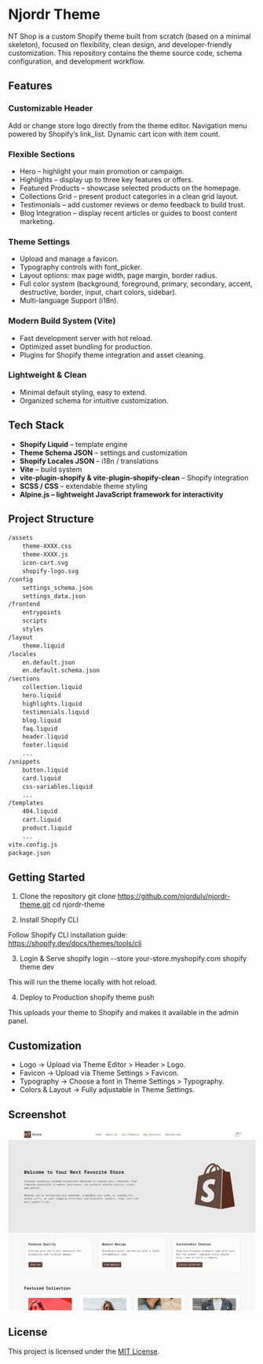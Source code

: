 # Njordr Theme

NT Shop is a custom Shopify theme built from scratch (based on a minimal skeleton), focused on flexibility, clean design, and developer-friendly customization.
This repository contains the theme source code, schema configuration, and development workflow.

## Features

### Customizable Header

Add or change store logo directly from the theme editor.
Navigation menu powered by Shopify’s link_list.
Dynamic cart icon with item count.

### Flexible Sections

- Hero – highlight your main promotion or campaign.
- Highlights – display up to three key features or offers.
- Featured Products – showcase selected products on the homepage.
- Collections Grid – present product categories in a clean grid layout.
- Testimonials – add customer reviews or demo feedback to build trust.
- Blog Integration – display recent articles or guides to boost content marketing.

### Theme Settings

- Upload and manage a favicon.
- Typography controls with font_picker.
- Layout options: max page width, page margin, border radius.
- Full color system (background, foreground, primary, secondary, accent, destructive, border, input, chart colors, sidebar).
- Multi-language Support (i18n).

### Modern Build System (Vite)

- Fast development server with hot reload.
- Optimized asset bundling for production.
- Plugins for Shopify theme integration and asset cleaning.

### Lightweight & Clean

- Minimal default styling, easy to extend.
- Organized schema for intuitive customization.

## Tech Stack

- **Shopify Liquid** – template engine
- **Theme Schema JSON** – settings and customization
- **Shopify Locales JSON** – i18n / translations
- **Vite** – build system
- **vite-plugin-shopify & vite-plugin-shopify-clean** – Shopify integration
- **SCSS / CSS** – extendable theme styling
- **Alpine.js – lightweight JavaScript framework for interactivity**

## Project Structure

```bash
/assets
    theme-XXXX.css
    theme-XXXX.js
    icon-cart.svg
    shopify-logo.svg
/config
    settings_schema.json
    settings_data.json
/frontend
    entrypoints
    scripts
    styles
/layout
    theme.liquid
/locales
    en.default.json
    en.default.schema.json
/sections
    collection.liquid
    hero.liquid
    highlights.liquid
    testimonials.liquid
    blog.liquid
    faq.liquid
    header.liquid
    footer.liquid
    ...
/snippets
    button.liquid
    card.liquid
    css-variables.liquid
    ...
/templates
    404.liquid
    cart.liquid
    product.liquid
    ...
vite.config.js
package.json
```

## Getting Started

1. Clone the repository
   git clone https://github.com/njordulv/njordr-theme.git
   cd njordr-theme

2. Install Shopify CLI

Follow Shopify CLI installation guide:
https://shopify.dev/docs/themes/tools/cli

3. Login & Serve
   shopify login --store your-store.myshopify.com
   shopify theme dev

This will run the theme locally with hot reload.

4. Deploy to Production
   shopify theme push

This uploads your theme to Shopify and makes it available in the admin panel.

## Customization

- Logo → Upload via Theme Editor > Header > Logo.
- Favicon → Upload via Theme Settings > Favicon.
- Typography → Choose a font in Theme Settings > Typography.
- Colors & Layout → Fully adjustable in Theme Settings.

## Screenshot

![Njordr Shopify Theme Screenshot](./assets/screenshot.jpg)

## License

This project is licensed under the [MIT License](LICENSE).
